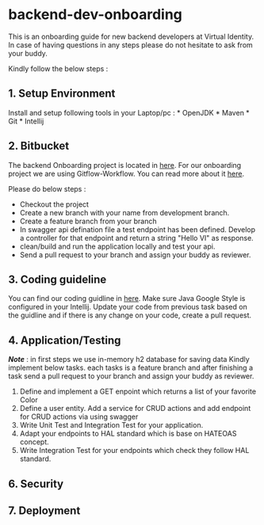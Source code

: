 # backend-dev-onboarding
This is an onboarding guide for new backend developers at Virtual Identity.
In case of having questions in any steps please do not hesitate to ask from your buddy.

Kindly follow the below steps : 
## 1. Setup Environment
Install and setup following tools in your Laptop/pc : 
    * OpenJDK
    * Maven
    * Git
    * Intellij
    
## 2. Bitbucket
The backend Onboarding project is located in [here](https://git.virtual-identity.com/projects/VI/repos/vi-backend-onboarding). 
For our onboarding project we are using  Gitflow-Workflow. You can read more about it [here](https://teamspace.virtual-identity.com/display/DEV/2.+GIT). 

Please do below steps : 
- Checkout the project
- Create a new branch with your name from development branch.
- Create a feature branch from your branch
- In swagger api defination file a test endpoint has been defined. Develop a controller for that endpoint and return a string "Hello VI" as response.
- clean/build and run the application locally and test your api.
- Send a pull request to your branch and assign your buddy as reviewer.

## 3. Coding guideline 
You can find our coding guidline in [here](https://teamspace.virtual-identity.com/display/DEV/1.+Java#id-1.Java-CodingGuidelines).
Make sure  Java Google Style is configured in your Intellij.
Update your code from previous task based on the guidline and if there is any change on your code, create a pull request.

## 4. Application/Testing
***Note*** : in first steps we use in-memory h2 database for saving data
Kindly implement below tasks. each tasks is a feature branch and after finishing a task send a pull request to your branch and assign your buddy as reviewer.

1. Define and implement a GET enpoint which returns a list of your favorite Color
2. Define a user entity. Add a service for CRUD actions and add endpoint for CRUD actions via using swagger
3. Write Unit Test and Integration Test for your application.
4. Adapt your endpoints to HAL standard which is base on HATEOAS concept.
5. Write Integration Test for your endpoints which check they follow HAL standard.
 
## 6. Security

## 7. Deployment

